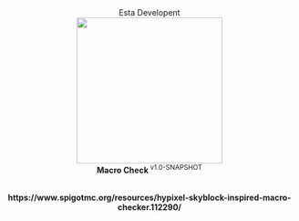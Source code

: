 ##
<p align="center">Esta Developent<br><img width="256px" height="256px" src="https://cdn.discordapp.com/attachments/920883473156288533/942490653198286888/circle_esta_pfp_thing.png"><br><b>Macro Check </b><sup>v1.0-SNAPSHOT</sup></p>
<p align="center"><br><b>https://www.spigotmc.org/resources/hypixel-skyblock-inspired-macro-checker.112290/</b></p>

##
